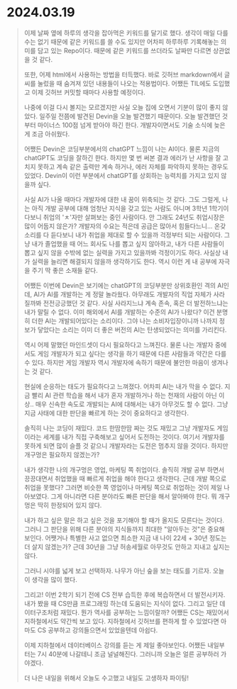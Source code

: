 # 2024.03.19
> 이제 날짜 옆에 하루의 생각을 잡아먹은 키워드를 달기로 했다.
> 생각이 매일 다를 수는 없기 때문에 같은 키워드를 쓸 수도 있지만 어차피 하루하루 기록해놓는 의미를 담고 있는 Repo이다.
> 때문에 같은 키워드를 쓰더라도 날짜만 다르면 상관없을 것 같다.
>
> 또한, 어제 html에서 사용하는 방법을 터득했다.
> 바로 깃허브 markdown에서 글씨를 눌렀을 때 숨겨져 있던 내용들이 나오는 적용법이다.
> 어쨌든 TIL에도 도입했고 이제 깃허브 커밋할 때마다 사용할 예정이다.
>
> 나중에 이걸 다시 볼지는 모르겠지만 사실 오늘 집에 오면서 기분이 많이 좋지 않았다.
> 일주일 전쯤에 발견된 Devin을 오늘 발견했기 때문이다. 오늘 발견했던 것부터 마이너스 100점 넘게 받아야 하긴 한다.
> 개발자이면서도 기술 소식에 늦은게 조금 아쉬웠다.
>
> 어쨌든 Devin은 코딩부분에서의 chatGPT 느낌이 나는 AI이다.
> 물론 지금의 chatGPT도 코딩을 잘하긴 한다.
> 하지만 몇 번 써본 결과 에러가 난 사항을 잘 고치지 못하고 계속 같은 출력만 계속 하거나,
> 에러 자체를 파악하지 못하는 경우도 있었다.
> Devin이 이런 부분에서 chatGPT를 상회하는 능력치를 가지고 있지 않을까 싶다.
>
> 사실 AI가 나올 때마다 개발자에 대한 내 꿈이 위축되는 것 같다.
> 그도 그럴게, 나는 아직 개발 공부에 대해 엄청난 지식을 갖고 있는 사람도 아니며 3학년 1학기이다보니 취업의 'ㅊ'자만 살펴보는 중인 사람이다.
> 안 그래도 24년도 취업시장은 많이 어둡지 않은가?
> 개발자의 수요는 적은데 공급은 많아서 힘들다느니... 온갖 소리를 다 듣다보니 내가 취업을 제대로 할 수 있을까 걱정부터 되는 사람이다.
> 그냥 내가 졸업했을 때 어느 회사도 나를 뽑고 싶지 않아하고, 내가 다른 사람들이 뽑고 싶지 않을 수밖에 없는 실력을 가지고 있을까봐 걱정이기도 하다.
> 사실상 내가 실력을 늘리면 해결되지 않을까 생각하기도 한다.
> 역시 이런 게 내 공부에 자극을 주기 딱 좋은 소재들 같다.
>
> 어쨌든 이번에 Devin은 보기에는 chatGPT의 코딩부분만 상위호환인 격의 AI인데,
> AI가 AI를 개발하는 게 정말 놀라웠다.
> 아무래도 개발자의 직업 자체가 사라질까봐 전전긍긍했던 것 같다.
> 사실 사라지느냐 계속 존속, 혹은 더 발전하느냐는 내가 말릴 수 없다.
> 이미 해외에서 AI를 개발하는 수준의 AI가 나왔다?
> 이건 분명히 더한 AI는 개발되어있다는 소리이다.
> 그야 나는 소비자입장이니까 나까지 정보가 닿았다는 소리는 이미 더 좋은 버전의 AI는 탄생되었다는 의미를 가리킨다.
>
> 역시 어제 말했던 마인드셋이 다시 필요하다고 느껴진다.
> 물론 나는 개발자 중에서도 게임 개발자가 되고 싶다는 생각을 하기 때문에 다른 사람들과 약간은 다를 수 있다.
> 하지만 게임 개발자 역시 개발자에 속하기 때문에 불안한 마음이 생겨나는 것 같다.
>
> 현실에 순응하는 태도가 필요하다고 느껴졌다.
> 어차피 AI는 내가 막을 수 없다.
> 지금 빨리 AI 관련 학습을 해서 내가 혼자 개발하거나 하는 천재의 사람이 아닌 이상..
> 매우 신속한 속도로 개발되는 AI에 대해서는 내가 아무것도 할 수 없다.
> 그냥 지금 사태에 대한 판단을 빠르게 하는 것이 중요하다고 생각한다.
>
> 솔직히 나는 코딩이 재밌다.
> 코드 한땀한땀 짜는 것도 재밌고 그냥 개발자도 게임이라는 세계를 내가 직접 구축해보고 싶어서 도전하는 것이다.
> 여기서 개발자를 못하게 되면 많이 슬플 것 같으니 개발자라는 도전은 멈추지 않을 것이다.
> 하지만 개구멍은 필요하지 않겠는가?
>
> 내가 생각한 나의 개구멍은 영업, 마케팅 쪽 취업이다.
> 솔직히 개발 공부 하면서 끙끙대면서 취업했을 때 빠르게 취업을 해야 한다고 생각한다.
> 근데 개발 쪽으로 취업을 못했다?
> 그러면 비슷한 쪽 영업이나 마케팅 쪽으로 취업하는 것이 제일 나아보였다.
> 그게 아니라면 다른 분야라도 빠른 판단을 해서 알아봐야 한다.
> 뭐 개구멍은 딱히 한정되어 있지 않다.
>
> 내가 하고 싶은 말은 하고 싶은 것을 포기해야 할 때가 올지도 모른다는 것이다.
> 그러니 그 판단을 위해 다른 분야의 지식들까지 최대한 "알아두는 것"은 중요해보인다.
> 어쨋거나 특별한 사고 없으면 최소한 지금 내 나이 22세 + 30년 정도는 더 살지 않겠는가?
> 근데 30년을 그냥 허송세월로 아무것도 안하고 지내고 싶지는 않다.
>
> 그러니 시야를 넓게 보고 선택하자.
> 나무가 아닌 숲을 보는 태도를 기르자.
> 오늘 이 생각을 많이 했다.
>
> 그리고! 이번 2학기 되기 전에 CS 전부 습득한 후에 복습하면서 더 발전시키자.
> 내가 봤을 때 CS만큼 프로그래밍 하는데 도움되는 지식이 없다.
> 그리고 일단 데이터구조처럼 재밌다.
> 뭔가 역사를 공부하는 느낌이랄까?
> 어쨌든 CS는 재밌어서 지하철에서도 약간씩 보고 있다.
> 지하철에서 깃허브를 편하게 할 수 있었다면 아마도 CS 공부하고 강의들으면서 있었을텐데 아쉽다.
>
> 이제 지하철에서 데이터베이스 강의를 듣는 게 제일 좋아보인다.
> 어쨌든 내일부터는 7시 40분에 나갈테니 조금 널널해진다.
> 그러니까 오늘은 얼른 공부하러 가야겠다.
>
> 더 나은 내일을 위해서 오늘도 수고했고 내일도 고생하자 파이팅!
